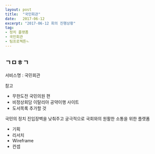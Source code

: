 ```yaml
---
layout: post
title:  "국민회관"
date:   2017-06-12
excerpt: "2017-06-12 회의 진행상황"
tag:
- 정치 플랫폼
- 국민회관
- 팀프로젝튼ㄴ
---
```


## ㄱㅁㅎㄱ

서비스명 : 국민회관

참고

- 무한도전 국민의원 편
- 비정상회담 이탈리아 공약이행 사이트
- 도서목록 추가할 것

국민의 정치 진입장벽을 낮춰주고 궁극적으로 국회와의 원활한 소통을 위한 플랫폼

- 기획
- 리서치
- Wireframe
- 컨셉